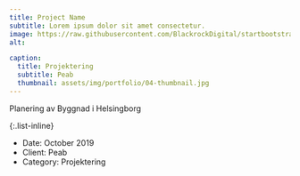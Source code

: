 ```yaml
---
title: Project Name
subtitle: Lorem ipsum dolor sit amet consectetur.
image: https://raw.githubusercontent.com/BlackrockDigital/startbootstrap-agency/master/src/assets/img/portfolio/04-full.jpg
alt: 

caption:
  title: Projektering
  subtitle: Peab
  thumbnail: assets/img/portfolio/04-thumbnail.jpg
---
```

Planering av Byggnad i Helsingborg

{:.list-inline}
- Date: October 2019
- Client: Peab
- Category: Projektering


